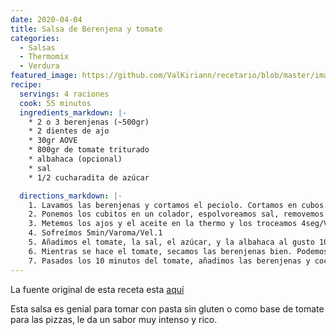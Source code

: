```yaml
---
date: 2020-04-04
title: Salsa de Berenjena y tomate
categories:
  - Salsas
  - Thermomix
  - Verdura
featured_image: https://github.com/ValKiriann/recetario/blob/master/images/posts/2020-04-04-salsa-de-berenjena-y-tomate.jpg?raw=true
recipe:
  servings: 4 raciones
  cook: 55 minutos
  ingredients_markdown: |-
    * 2 o 3 berenjenas (~500gr)
    * 2 dientes de ajo
    * 30gr AOVE
    * 800gr de tomate triturado
    * albahaca (opcional)
    * sal
    * 1/2 cucharadita de azúcar

  directions_markdown: |-
    1. Lavamos las berenjenas y cortamos el peciolo. Cortamos en cubos.
    2. Ponemos los cubitos en un colador, espolvoreamos sal, removemos un poquito y dejamos que suelten el agua.
    3. Metemos los ajos y el aceite en la thermo y los troceamos 4seg/Vel.5
    4. Sofreímos 5min/Varoma/Vel.1
    5. Añadimos el tomate, la sal, el azúcar, y la albahaca al gusto 10min/Varoma/Vel.1
    6. Mientras se hace el tomate, secamos las berenjenas bien. Podemos escurrirlas apretando un poco con un cucharón o verterlas sobre papel de cocina y secarlas un poquillo
    7. Pasados los 10 minutos del tomate, añadimos las berenjenas y cocinamos 20min/100º/Vel.1
---
```

La fuente original de esta receta esta [aquí](https://recetasparaenamorar.blogspot.com/2014/10/pizza-de-trigo-de-sarraceno.html?m=1)  

Esta salsa es genial para tomar con pasta sin gluten o como base de tomate para las pizzas, le da un sabor muy intenso y rico.